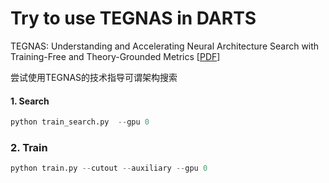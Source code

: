 # Try to use TEGNAS in DARTS

TEGNAS: Understanding and Accelerating Neural Architecture Search with Training-Free and Theory-Grounded Metrics [[PDF](https://arxiv.org/pdf/2108.11939.pdf)]

尝试使用TEGNAS的技术指导可谓架构搜索

#### 1. Search
```python
python train_search.py  --gpu 0
```
### 2. Train
```python
python train.py --cutout --auxiliary --gpu 0
```
